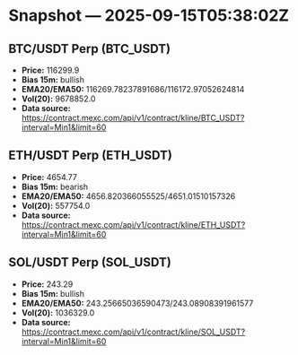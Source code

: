 # Snapshot — 2025-09-15T05:38:02Z

## BTC/USDT Perp (BTC_USDT)
- **Price:** 116299.9
- **Bias 15m:** bullish
- **EMA20/EMA50:** 116269.78237891686/116172.97052624814
- **Vol(20):** 9678852.0
- **Data source:** https://contract.mexc.com/api/v1/contract/kline/BTC_USDT?interval=Min1&limit=60

## ETH/USDT Perp (ETH_USDT)
- **Price:** 4654.77
- **Bias 15m:** bearish
- **EMA20/EMA50:** 4656.820366055525/4651.01510157326
- **Vol(20):** 557754.0
- **Data source:** https://contract.mexc.com/api/v1/contract/kline/ETH_USDT?interval=Min1&limit=60

## SOL/USDT Perp (SOL_USDT)
- **Price:** 243.29
- **Bias 15m:** bullish
- **EMA20/EMA50:** 243.25665036590473/243.08908391961577
- **Vol(20):** 1036329.0
- **Data source:** https://contract.mexc.com/api/v1/contract/kline/SOL_USDT?interval=Min1&limit=60

